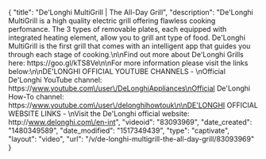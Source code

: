 {
    "title": "De'Longhi MultiGrill | The All-Day Grill",
    "description": "De'Longhi MultiGrill is a high quality electric grill offering flawless cooking perfomance. The 3 types of removable plates, each equipped with integrated heating element, allow you to grill ant type of food. De'Longhi MultiGrill is the first grill that comes with an intelligent app that guides you through each stage of cooking.\n\nFind out more about De'Longhi Grills here: https:\/\/goo.gl\/kTS8Ve\n\nFor more information please visit the links below:\n\nDE'LONGHI OFFICIAL YOUTUBE CHANNELS - \nOfficial De'Longhi YouTube channel: https:\/\/www.youtube.com\/user\/DeLonghiAppliances\nOfficial De'Longhi How-To channel: https:\/\/www.youtube.com\/user\/delonghihowtouk\n\nDE'LONGHI OFFICIAL WEBSITE LINKS - \nVisit the De'Longhi official website: http:\/\/www.delonghi.com\/en-int",
    "videoid": "83093969",
    "date_created": "1480349589",
    "date_modified": "1517349439",
    "type": "captivate",
    "layout": "video",
    "url": "\/v\/de-longhi-multigrill-the-all-day-grill\/83093969"
}